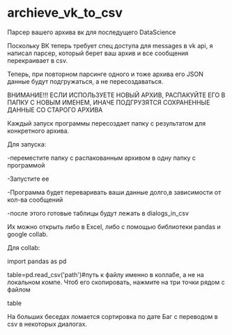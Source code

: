 # archieve_vk_to_csv
Парсер вашего архива вк для последущего DataScience

Поскольку ВК теперь требует спец доступа для messages в vk api, я написал парсер, который берет ваш архив и все сообщения перекраивает в csv.

Теперь, при повторном парсинге одного и тоже архива его JSON данные будут подгружаться, а не пересоздаваться.

ВНИМАНИЕ!!! ЕСЛИ ИСПОЛЬЗУЕТЕ НОВЫЙ АРХИВ, РАСПАКУЙТЕ ЕГО В ПАПКУ С НОВЫМ ИМЕНЕМ, ИНАЧЕ ПОДГРУЗЯТСЯ СОХРАНЕННЫЕ ДАННЫЕ СО СТАРОГО АРХИВА

Каждый запуск программы пересоздает папку с результатом для конкретного архива.

Для запуска:

-переместите папку с распакованным архивом в одну папку с программой

-Запустите ее

-Программа будет переваривать ваши данные долго,в зависимости от кол-ва сообщений

-после этого готовые таблицы будут лежать в dialogs_in_csv





Их можно открыть либо в Excel, либо с помощью библиотеки pandas и google collab.

Для collab:

import pandas as pd

table=pd.read_csv('path')#путь к файлу именно в коллабе, а не на локальном компе. Чтоб его скопировать, нажмите на три точки рядом с файлом

table


На больших беседах ломается сортировка по дате
Баг с переводом в csv в некоторых диалогах.
